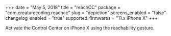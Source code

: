 +++
date = "May 5, 2018"
title = "reachCC"
package = "com.creaturecoding.reachcc"
slug = "depiction"
screens_enabled = "false"
changelog_enabled = "true"
supported_firmwares = "11.x iPhone X"
+++

Activate the Control Center on iPhone X using the reachability gesture.